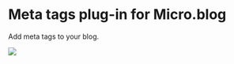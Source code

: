 # Meta tags plug-in for Micro.blog

Add meta tags to your blog.

![](https://raw.githubusercontent.com/microdotblog/plugin-metatags/main/screenshot.png)
